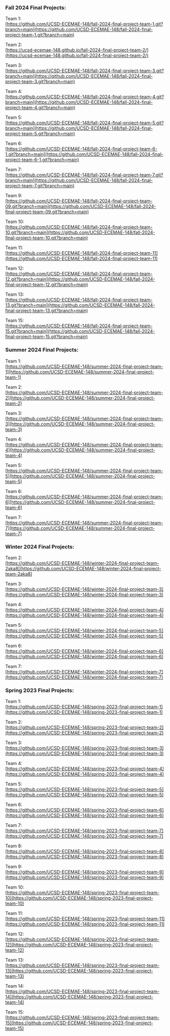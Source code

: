 ### Fall 2024 Final Projects:  
Team 1:  
[https://github.com/UCSD-ECEMAE-148/fall-2024-final-project-team-1.git?branch=main](https://github.com/UCSD-ECEMAE-148/fall-2024-final-project-team-1.git?branch=main)  

Team 2:  
[https://ucsd-ecemae-148.github.io/fall-2024-final-project-team-2/](https://ucsd-ecemae-148.github.io/fall-2024-final-project-team-2/)  

Team 3:  
[https://github.com/UCSD-ECEMAE-148/fall-2024-final-project-team-3.git?branch=main](https://github.com/UCSD-ECEMAE-148/fall-2024-final-project-team-3.git?branch=main)  

Team 4:  
[https://github.com/UCSD-ECEMAE-148/fall-2024-final-project-team-4.git?branch=main](https://github.com/UCSD-ECEMAE-148/fall-2024-final-project-team-4.git?branch=main)  

Team 5:  
[https://github.com/UCSD-ECEMAE-148/fall-2024-final-project-team-5.git?branch=main](https://github.com/UCSD-ECEMAE-148/fall-2024-final-project-team-5.git?branch=main)  

Team 6:  
[https://github.com/UCSD-ECEMAE-148/fall-2024-final-project-team-6-1.git?branch=main](https://github.com/UCSD-ECEMAE-148/fall-2024-final-project-team-6-1.git?branch=main)  

Team 7:  
[https://github.com/UCSD-ECEMAE-148/fall-2024-final-project-team-7.git?branch=main](https://github.com/UCSD-ECEMAE-148/fall-2024-final-project-team-7.git?branch=main)  

Team 9:  
[https://github.com/UCSD-ECEMAE-148/fall-2024-final-project-team-09.git?branch=main](https://github.com/UCSD-ECEMAE-148/fall-2024-final-project-team-09.git?branch=main)  

Team 10:  
[https://github.com/UCSD-ECEMAE-148/fall-2024-final-project-team-10.git?branch=main](https://github.com/UCSD-ECEMAE-148/fall-2024-final-project-team-10.git?branch=main)  

Team 11:  
[https://github.com/UCSD-ECEMAE-148/fall-2024-final-project-team-11](https://github.com/UCSD-ECEMAE-148/fall-2024-final-project-team-11)  

Team 12:  
[https://github.com/UCSD-ECEMAE-148/fall-2024-final-project-team-12.git?branch=main](https://github.com/UCSD-ECEMAE-148/fall-2024-final-project-team-12.git?branch=main)  

Team 13:  
[https://github.com/UCSD-ECEMAE-148/fall-2024-final-project-team-13.git?branch=main](https://github.com/UCSD-ECEMAE-148/fall-2024-final-project-team-13.git?branch=main)  

Team 15:  
[https://github.com/UCSD-ECEMAE-148/fall-2024-final-project-team-15.git?branch=main](https://github.com/UCSD-ECEMAE-148/fall-2024-final-project-team-15.git?branch=main)

### Summer 2024 Final Projects:  
Team 1:  
[https://github.com/UCSD-ECEMAE-148/summer-2024-final-project-team-1](https://github.com/UCSD-ECEMAE-148/summer-2024-final-project-team-1)  

Team 2:  
[https://github.com/UCSD-ECEMAE-148/summer-2024-final-project-team-2](https://github.com/UCSD-ECEMAE-148/summer-2024-final-project-team-2)  

Team 3:  
[https://github.com/UCSD-ECEMAE-148/summer-2024-final-project-team-3](https://github.com/UCSD-ECEMAE-148/summer-2024-final-project-team-3)  

Team 4:  
[https://github.com/UCSD-ECEMAE-148/summer-2024-final-project-team-4](https://github.com/UCSD-ECEMAE-148/summer-2024-final-project-team-4)  

Team 5:  
[https://github.com/UCSD-ECEMAE-148/summer-2024-final-project-team-5](https://github.com/UCSD-ECEMAE-148/summer-2024-final-project-team-5)  

Team 6:  
[https://github.com/UCSD-ECEMAE-148/summer-2024-final-project-team-6](https://github.com/UCSD-ECEMAE-148/summer-2024-final-project-team-6)  

Team 7:  
[https://github.com/UCSD-ECEMAE-148/summer-2024-final-project-team-7](https://github.com/UCSD-ECEMAE-148/summer-2024-final-project-team-7)  

### Winter 2024 Final Projects:  
Team 2:  
[https://github.com/UCSD-ECEMAE-148/winter-2024-final-project-team-2aka8](https://github.com/UCSD-ECEMAE-148/winter-2024-final-project-team-2aka8)  

Team 3:  
[https://github.com/UCSD-ECEMAE-148/winter-2024-final-project-team-3](https://github.com/UCSD-ECEMAE-148/winter-2024-final-project-team-3)  

Team 4:  
[https://github.com/UCSD-ECEMAE-148/winter-2024-final-project-team-4](https://github.com/UCSD-ECEMAE-148/winter-2024-final-project-team-4)  

Team 5:  
[https://github.com/UCSD-ECEMAE-148/winter-2024-final-project-team-5](https://github.com/UCSD-ECEMAE-148/winter-2024-final-project-team-5)  

Team 6:  
[https://github.com/UCSD-ECEMAE-148/winter-2024-final-project-team-6](https://github.com/UCSD-ECEMAE-148/winter-2024-final-project-team-6)  

Team 7:  
[https://github.com/UCSD-ECEMAE-148/winter-2024-final-project-team-7](https://github.com/UCSD-ECEMAE-148/winter-2024-final-project-team-7)

### Spring 2023 Final Projects:  
Team 1:  
[https://github.com/UCSD-ECEMAE-148/spring-2023-final-project-team-1](https://github.com/UCSD-ECEMAE-148/spring-2023-final-project-team-1)  

Team 2:  
[https://github.com/UCSD-ECEMAE-148/spring-2023-final-project-team-2](https://github.com/UCSD-ECEMAE-148/spring-2023-final-project-team-2)  

Team 3:  
[https://github.com/UCSD-ECEMAE-148/spring-2023-final-project-team-3](https://github.com/UCSD-ECEMAE-148/spring-2023-final-project-team-3)  

Team 4:  
[https://github.com/UCSD-ECEMAE-148/spring-2023-final-project-team-4](https://github.com/UCSD-ECEMAE-148/spring-2023-final-project-team-4)  

Team 5:  
[https://github.com/UCSD-ECEMAE-148/spring-2023-final-project-team-5](https://github.com/UCSD-ECEMAE-148/spring-2023-final-project-team-5)  

Team 6:  
[https://github.com/UCSD-ECEMAE-148/spring-2023-final-project-team-6](https://github.com/UCSD-ECEMAE-148/spring-2023-final-project-team-6)  

Team 7:  
[https://github.com/UCSD-ECEMAE-148/spring-2023-final-project-team-7](https://github.com/UCSD-ECEMAE-148/spring-2023-final-project-team-7)  

Team 8:  
[https://github.com/UCSD-ECEMAE-148/spring-2023-final-project-team-8](https://github.com/UCSD-ECEMAE-148/spring-2023-final-project-team-8)  

Team 9:  
[https://github.com/UCSD-ECEMAE-148/spring-2023-final-project-team-9](https://github.com/UCSD-ECEMAE-148/spring-2023-final-project-team-9)  

Team 10:  
[https://github.com/UCSD-ECEMAE-148/spring-2023-final-project-team-10](https://github.com/UCSD-ECEMAE-148/spring-2023-final-project-team-10)  

Team 11:  
[https://github.com/UCSD-ECEMAE-148/spring-2023-final-project-team-11](https://github.com/UCSD-ECEMAE-148/spring-2023-final-project-team-11)  

Team 12:  
[https://github.com/UCSD-ECEMAE-148/spring-2023-final-project-team-12](https://github.com/UCSD-ECEMAE-148/spring-2023-final-project-team-12)  

Team 13:  
[https://github.com/UCSD-ECEMAE-148/spring-2023-final-project-team-13](https://github.com/UCSD-ECEMAE-148/spring-2023-final-project-team-13)  

Team 14:  
[https://github.com/UCSD-ECEMAE-148/spring-2023-final-project-team-14](https://github.com/UCSD-ECEMAE-148/spring-2023-final-project-team-14)  

Team 15:  
[https://github.com/UCSD-ECEMAE-148/spring-2023-final-project-team-15](https://github.com/UCSD-ECEMAE-148/spring-2023-final-project-team-15)
